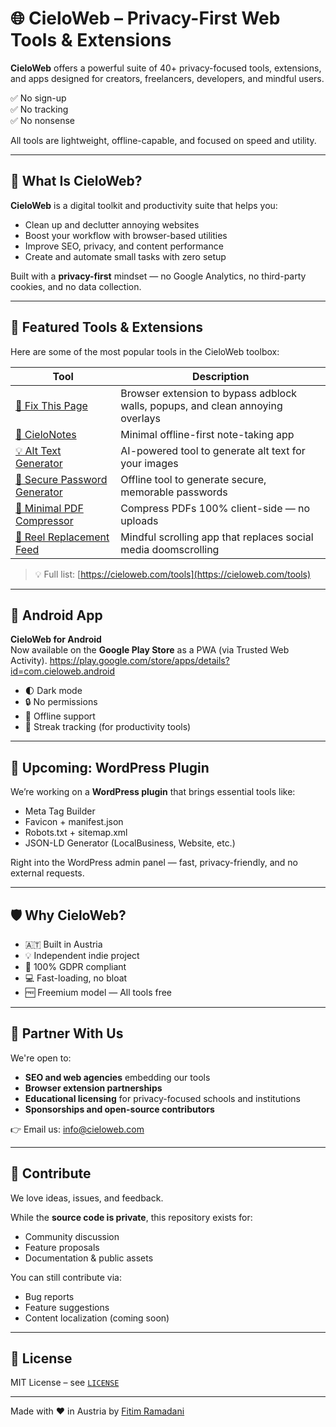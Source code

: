 # 🌐 CieloWeb – Privacy-First Web Tools & Extensions

**CieloWeb** offers a powerful suite of 40+ privacy-focused tools, extensions, and apps designed for creators, freelancers, developers, and mindful users.

✅ No sign-up  
✅ No tracking  
✅ No nonsense  

All tools are lightweight, offline-capable, and focused on speed and utility.

---

## 🚀 What Is CieloWeb?

**CieloWeb** is a digital toolkit and productivity suite that helps you:

- Clean up and declutter annoying websites
- Boost your workflow with browser-based utilities
- Improve SEO, privacy, and content performance
- Create and automate small tasks with zero setup

Built with a **privacy-first** mindset — no Google Analytics, no third-party cookies, and no data collection.

---

## 🧰 Featured Tools & Extensions

Here are some of the most popular tools in the CieloWeb toolbox:

| Tool | Description |
|------|-------------|
| [🔧 Fix This Page](https://cieloweb.com/tools/fix-this-page-extension) | Browser extension to bypass adblock walls, popups, and clean annoying overlays |
| [📝 CieloNotes](https://cieloweb.com/tools/cielonotes) | Minimal offline-first note-taking app |
| [💡 Alt Text Generator](https://cieloweb.com/tools/alt-text-generator) | AI-powered tool to generate alt text for your images |
| [🔐 Secure Password Generator](https://cieloweb.com/tools/secure-password-generator) | Offline tool to generate secure, memorable passwords |
| [📄 Minimal PDF Compressor](https://cieloweb.com/tools/minimal-pdf-compressor) | Compress PDFs 100% client-side — no uploads |
| [🧠 Reel Replacement Feed](https://cieloweb.com/tools/reel-replacement-feed) | Mindful scrolling app that replaces social media doomscrolling |

> 💡 Full list: [https://cieloweb.com/tools](https://cieloweb.com/tools)

---

## 📲 Android App

**CieloWeb for Android**  
Now available on the **Google Play Store** as a PWA (via Trusted Web Activity). 
https://play.google.com/store/apps/details?id=com.cieloweb.android

- 🌓 Dark mode
- 🔒 No permissions
- 📡 Offline support
- 🧠 Streak tracking (for productivity tools)

---

## 🧩 Upcoming: WordPress Plugin

We’re working on a **WordPress plugin** that brings essential tools like:

- Meta Tag Builder
- Favicon + manifest.json
- Robots.txt + sitemap.xml
- JSON-LD Generator (LocalBusiness, Website, etc.)

Right into the WordPress admin panel — fast, privacy-friendly, and no external requests.

---

## 🛡️ Why CieloWeb?

- 🇦🇹 Built in Austria
- 💡 Independent indie project
- 🔐 100% GDPR compliant
- 💻 Fast-loading, no bloat
- 🆓 Freemium model — All tools free

---

## 🤝 Partner With Us

We're open to:

- **SEO and web agencies** embedding our tools
- **Browser extension partnerships**
- **Educational licensing** for privacy-focused schools and institutions
- **Sponsorships and open-source contributors**

👉 Email us: [info@cieloweb.com](mailto:info@cieloweb.com)

---

## 🧠 Contribute

We love ideas, issues, and feedback.

While the **source code is private**, this repository exists for:

- Community discussion
- Feature proposals
- Documentation & public assets

You can still contribute via:
- Bug reports
- Feature suggestions
- Content localization (coming soon)

---

## 📄 License

MIT License – see [`LICENSE`](LICENSE)

---

Made with ❤️ in Austria by [Fitim Ramadani](https://cieloweb.com)
